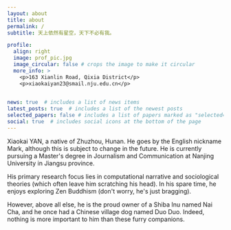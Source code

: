 ```yaml
---
layout: about
title: about
permalink: /
subtitle: 天上依然有星空，天下不必有我。

profile:
  align: right
  image: prof_pic.jpg
  image_circular: false # crops the image to make it circular
  more_info: >
    <p>163 Xianlin Road, Qixia District</p>
    <p>xiaokaiyan23@smail.nju.edu.cn</p>
    

news: true  # includes a list of news items
latest_posts: true  # includes a list of the newest posts
selected_papers: false # includes a list of papers marked as "selected={true}"
social: true  # includes social icons at the bottom of the page
---
```


Xiaokai YAN, a native of Zhuzhou, Hunan. He goes by the English nickname Mark, although this is subject to change in the future. He is currently pursuing a Master's degree in Journalism and Communication at Nanjing University in Jiangsu province. 

His primary research focus lies in computational narrative and sociological theories (which often leave him scratching his head). In his spare time, he enjoys exploring Zen Buddhism (don't worry, he's just bragging). 

However, above all else, he is the proud owner of a Shiba Inu named Nai Cha, and he once had a Chinese village dog named Duo Duo. Indeed, nothing is more important to him than these furry companions.
